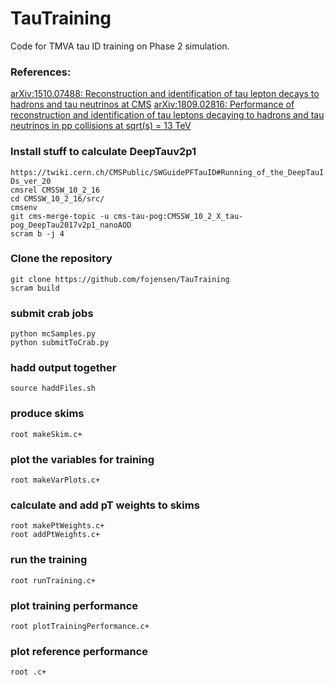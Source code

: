 # TauTraining

Code for TMVA tau ID training on Phase 2 simulation.

### References:
[arXiv:1510.07488: Reconstruction and identification of tau lepton decays to hadrons and tau neutrinos at CMS](https://arxiv.org/abs/1510.07488)
[arXiv:1809.02816: Performance of reconstruction and identification of tau leptons decaying to hadrons and tau neutrinos in pp collisions at sqrt(s) = 13 TeV](https://arxiv.org/abs/1809.02816)


### Install stuff to calculate DeepTauv2p1
`https://twiki.cern.ch/CMSPublic/SWGuidePFTauID#Running_of_the_DeepTauIDs_ver_20`  
`cmsrel CMSSW_10_2_16`  
`cd CMSSW_10_2_16/src/`  
`cmsenv`  
`git cms-merge-topic -u cms-tau-pog:CMSSW_10_2_X_tau-pog_DeepTau2017v2p1_nanoAOD`  
`scram b -j 4`  

### Clone the repository
`git clone https://github.com/fojensen/TauTraining`  
`scram build`

### submit crab jobs
`python mcSamples.py`  
`python submitToCrab.py`

### hadd output together
`source haddFiles.sh`

### produce skims
`root makeSkim.c+`

### plot the variables for training
`root makeVarPlots.c+`

### calculate and add pT weights to skims
`root makePtWeights.c+`  
`root addPtWeights.c+`

### run the training
`root runTraining.c+`

### plot training performance
`root plotTrainingPerformance.c+`

### plot reference performance
`root .c+`

